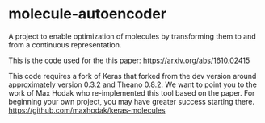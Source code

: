 # molecule-autoencoder
A project to enable optimization of molecules by transforming them to and from a continuous representation.


This is the code used for the this paper:  https://arxiv.org/abs/1610.02415


This code requires a fork of Keras that forked from the dev version around approximately version 0.3.2 and Theano 0.8.2.  We want to point you to the work of Max Hodak who re-implemented this tool based on the paper.  For beginning your own project, you may have greater success starting there.  https://github.com/maxhodak/keras-molecules

